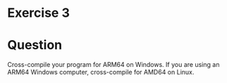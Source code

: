# Exercise 3

# Question
Cross-compile your program for ARM64 on Windows. If you are using an ARM64 Windows computer, cross-compile for AMD64 on Linux.